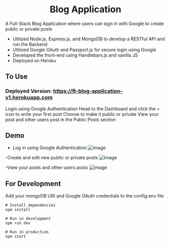 <h1 align ="center" > Blog Application </h1>
A Full-Stack Blog Application where users can sign in with Google to create public or private posts 

- Utilized Node.js, Express.js, and MongoDB to develop a RESTful API and run the Backend
- Utilized Google OAuth and Passport.js for secure login using Google
- Developed the front-end using Handlebars.js and vanilla JS
- Deployed on Heroku

## To Use

### Deployed Version: https://ft-blog-application-v1.herokuapp.com

Login using Google Authentication
Head to the Dashboard and click the + icon to write your first post
Choose to make it public or private
View your post and other users post in the Public Posts section

## Demo

- Log in using Google Authentication
![image](https://user-images.githubusercontent.com/79553858/148823688-9adaf1ea-2d8c-4b3b-92ce-aa02cde47ad1.png)

-Create and edit new public or private posts
![image](https://user-images.githubusercontent.com/79553858/148823783-f862e913-4c2d-4db8-8079-fe69b9361191.png)

-View your posts and other users posts
![image](https://user-images.githubusercontent.com/79553858/148823839-bb7d7112-829c-47f7-bf3c-496334de5d5c.png)


## For Development

Add your mongoDB URI and Google OAuth credentials to the config.env file

```
# Install dependencies
npm install

# Run in development
npm run dev

# Run in production
npm start
```
